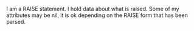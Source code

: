 I am a RAISE statement. I hold data about what is raised. Some of my attributes may be nil, it is ok depending on the RAISE form that has been parsed.